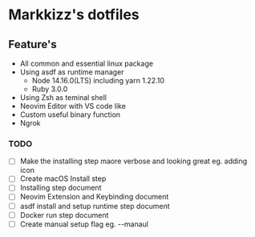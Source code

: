 # Markkizz's dotfiles

## Feature's
- All common and essential linux package
- Using asdf as runtime manager
  - Node 14.16.0(LTS) including yarn 1.22.10
  - Ruby 3.0.0
- Using Zsh as teminal shell
- Neovim Editor with VS code like
- Custom useful binary function
- Ngrok


### TODO

- [ ] Make the installing step maore verbose and looking great eg. adding icon
- [ ] Create macOS Install step
- [ ] Installing step document
- [ ] Neovim Extension and Keybinding document
- [ ] asdf install and setup runtime step document
- [ ] Docker run step document
- [ ] Create manual setup flag eg. --manaul
